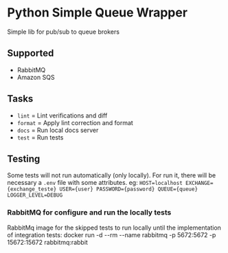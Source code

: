 # Python Simple Queue Wrapper

Simple lib for pub/sub to queue brokers

## Supported
* RabbitMQ
* Amazon SQS

## Tasks
* `lint` = Lint verifications and diff
* `format` = Apply lint correction and format
* `docs` = Run local docs server
* `test` = Run tests

## Testing
Some tests will not run automatically (only locally).
For run it, there will be necessary a `.env` file with some attributes.
eg:
``
HOST=localhost
EXCHANGE={exchange_teste}
USER={user}
PASSWORD={password}
QUEUE={queue}
LOGGER_LEVEL=DEBUG
``

### RabbitMQ for configure and run the locally tests
RabbitMq image for the skipped tests to run locally until the implementation of integration tests:
docker run -d --rm --name rabbitmq -p 5672:5672 -p 15672:15672 rabbitmq:rabbit

